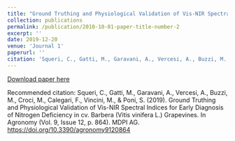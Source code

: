 ```yaml
---
title: "Ground Truthing and Physiological Validation of Vis-NIR Spectral Indices for Early Diagnosis of Nitrogen Deficiency in cv. Barbera (Vitis vinifera L.) Grapevines"
collection: publications
permalink: /publication/2010-10-01-paper-title-number-2
excerpt: ''
date: 2019-12-20
venue: 'Journal 1'
paperurl: ''
citation: 'Squeri, C., Gatti, M., Garavani, A., Vercesi, A., Buzzi, M., Croci, M., Calegari, F., Vincini, M., & Poni, S. (2019). Ground Truthing and Physiological Validation of Vis-NIR Spectral Indices for Early Diagnosis of Nitrogen Deficiency in cv. Barbera (Vitis vinifera L.) Grapevines. In Agronomy (Vol. 9, Issue 12, p. 864). MDPI AG. https://doi.org/10.3390/agronomy9120864'
---
```


[Download paper here](http://mcroci.github.io/files/agronomy-09-00864-v2.pdf)

Recommended citation: Squeri, C., Gatti, M., Garavani, A., Vercesi, A., Buzzi, M., Croci, M., Calegari, F., Vincini, M., & Poni, S. (2019). Ground Truthing and Physiological Validation of Vis-NIR Spectral Indices for Early Diagnosis of Nitrogen Deficiency in cv. Barbera (Vitis vinifera L.) Grapevines. In Agronomy (Vol. 9, Issue 12, p. 864). MDPI AG. https://doi.org/10.3390/agronomy9120864
